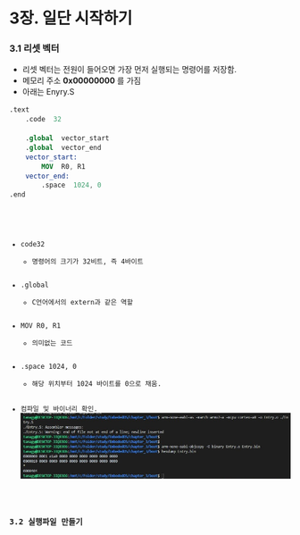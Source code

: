 # 3장. 일단 시작하기

### 3.1 리셋 벡터
- 리셋 벡터는 전원이 들어오면 가장 먼저 실행되는 명령어를 저장함.
- 메모리 주소 **0x00000000** 를 가짐
- 아래는 Enyry.S
~~~nasm
.text
	.code  32 

	.global  vector_start
	.global  vector_end
	vector_start:
		MOV  R0, R1
	vector_end:
		.space  1024, 0
.end
~~~ 
<center><code 3.1></center>

- code32 
	- 명령어의 크기가 32비트, 즉 4바이트
- .global
	- C언어에서의 extern과 같은 역할
- MOV R0, R1
	- 의미없는 코드
- .space 1024, 0
	- 해당 위치부터 1024 바이트를 0으로 채움.
- 컴파일 및 바이너리 확인.
![실행](./img/entry_dump.jpg)

### 3.2 실행파일 만들기


<!--stackedit_data:
eyJoaXN0b3J5IjpbLTE4Mjc3ODk3NjYsMjA4ODIwNzEzNV19
-->